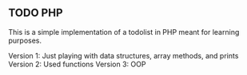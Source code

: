 ## TODO PHP

This is a simple implementation of a todolist in PHP meant for learning purposes.

Version 1: Just playing with data structures, array methods, and prints
Version 2: Used functions
Version 3: OOP